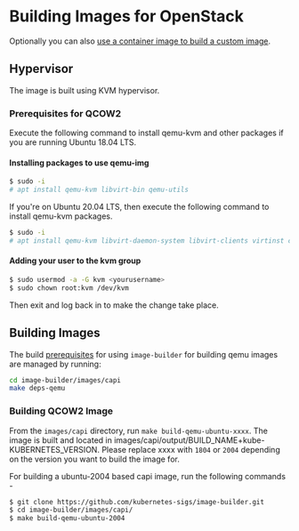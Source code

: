 # Building Images for OpenStack

Optionally you can also [use a container image to build a custom image](../container-image). 

## Hypervisor

The image is built using KVM hypervisor.

### Prerequisites for QCOW2

Execute the following command to install qemu-kvm and other packages if you are running Ubuntu 18.04 LTS.

#### Installing packages to use qemu-img

```bash
$ sudo -i
# apt install qemu-kvm libvirt-bin qemu-utils
```

If you're on Ubuntu 20.04 LTS, then execute the following command to install qemu-kvm packages.

```bash
$ sudo -i
# apt install qemu-kvm libvirt-daemon-system libvirt-clients virtinst cpu-checker libguestfs-tools libosinfo-bin
```

#### Adding your user to the kvm group

```bash
$ sudo usermod -a -G kvm <yourusername>
$ sudo chown root:kvm /dev/kvm
```

Then exit and log back in to make the change take place.

## Building Images

The build [prerequisites](../capi.md#prerequisites) for using `image-builder` for
building qemu images are managed by running:

```bash
cd image-builder/images/capi
make deps-qemu
```

### Building QCOW2 Image

From the `images/capi` directory, run `make build-qemu-ubuntu-xxxx`. The image is built and located in images/capi/output/BUILD_NAME+kube-KUBERNETES_VERSION. Please replace xxxx with `1804` or `2004` depending on the version you want to build the image for.

For building a ubuntu-2004 based capi image, run the following commands -

```bash
$ git clone https://github.com/kubernetes-sigs/image-builder.git
$ cd image-builder/images/capi/
$ make build-qemu-ubuntu-2004
```

